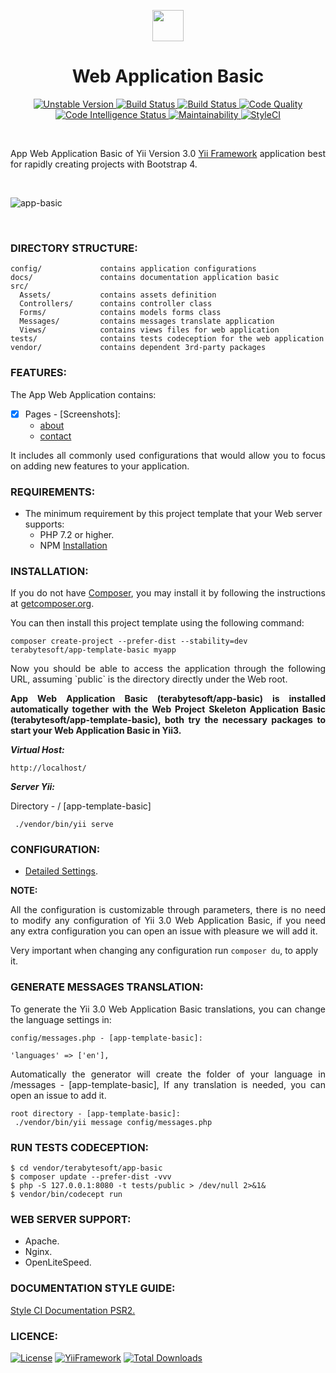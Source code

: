 <p align="center">
    <a href="https://github.com/terabytesoft/app-basic" target="_blank">
        <img src="https://lh3.googleusercontent.com/D9TFw1F6ddPuheDc_tpNptTdvTg-FNNpjLSBN14X6Sc-3JDiOxfE67rEh4OZfygonx1tKei2b2DEOHDLjF6T3xl8e-rkEEPZeGqLTWcS_v2cBRlyo0vcZLDHG5ivSDGIWCsenbol=w2400" height="50px;">
    </a>
    <h1 align="center">Web Application Basic</h1>
</p>

<p align="center">
    <a href="https://packagist.org/packages/terabytesoft/app-basic" target="_blank">
        <img src="https://poser.pugx.org/terabytesoft/app-basic/v/unstable" alt="Unstable Version">
    </a>
    <a href="https://travis-ci.org/terabytesoft/app-basic" target="_blank">
        <img src="https://travis-ci.org/terabytesoft/app-basic.svg?branch=master" alt="Build Status">
    </a>
    <a href="https://scrutinizer-ci.com/g/terabytesoft/app-basic/" target="_blank">
        <img src="https://scrutinizer-ci.com/g/terabytesoft/app-basic/badges/build.png?b=master" alt="Build Status">
    </a>
    <a href="https://scrutinizer-ci.com/g/terabytesoft/app-basic/?branch=master" target="_blank">
     	<img src="https://scrutinizer-ci.com/g/terabytesoft/app-basic/badges/quality-score.png?b=master" alt="Code Quality">
    </a>
    <a href="https://scrutinizer-ci.com/code-intelligence" target="_blank">
     	<img src="https://scrutinizer-ci.com/g/terabytesoft/app-basic/badges/code-intelligence.svg?b=master" alt="Code Intelligence Status">
    </a>
    <a href="https://codeclimate.com/github/terabytesoft/app-template-basic/maintainability" target="_blank">
        <img src="https://api.codeclimate.com/v1/badges/7d94098b87e43be303b0/maintainability" alt="Maintainability">
    </a>
	<a href="https://github.styleci.io/repos/163105087">
		<img src="https://github.styleci.io/repos/163105087/shield?branch=master" alt="StyleCI">
	</a>		
</p>
</br>

<p align="justify">
App Web Application Basic of Yii Version 3.0 <a href="http://www.yiiframework.com/" title="Yii Framework" target="_blank">Yii Framework</a> application best for rapidly creating projects with Bootstrap 4.
</p>

</br>

![app-basic](docs/images/home.jpg)

</br>

### **DIRECTORY STRUCTURE:**

```
config/             contains application configurations
docs/               contains documentation application basic
src/
  Assets/           contains assets definition
  Controllers/      contains controller class
  Forms/            contains models forms class  
  Messages/         contains messages translate application 
  Views/            contains views files for web application
tests/              contains tests codeception for the web application
vendor/             contains dependent 3rd-party packages
```

### **FEATURES:**

The App Web Application contains:

- [x] Pages - [Screenshots]:
    - [about](docs/images/about.jpg)
    - [contact](docs/images/contact.jpg)

<p align="justify">
It includes all commonly used configurations that would allow you to focus on adding new
features to your application.
</P>

### **REQUIREMENTS:**

- The minimum requirement by this project template that your Web server supports:
    - PHP 7.2 or higher.
    - NPM [Installation](https://nodejs.org/en/download/)

### **INSTALLATION:**

<p align="justify">
If you do not have <a href="http://getcomposer.org/" title="Composer" target="_blank">Composer</a>, you may install it by following the instructions at <a href="http://getcomposer.org/doc/00-intro.md#installation-nix" title="getcomposer.org" target="_blank">getcomposer.org</a>.
</p>

You can then install this project template using the following command:

~~~
composer create-project --prefer-dist --stability=dev terabytesoft/app-template-basic myapp
~~~

<p align="justify">
Now you should be able to access the application through the following URL, assuming `public` is the directory
directly under the Web root.
</p>

<p align="justify">
<strong>App Web Application Basic (terabytesoft/app-basic) is installed automatically together with the Web Project Skeleton Application Basic (terabytesoft/app-template-basic), both try the necessary packages to start your Web Application Basic in Yii3.</strong>
</p>

__*Virtual Host:*__

~~~
http://localhost/
~~~

__*Server Yii:*__

Directory - / [app-template-basic]

~~~
 ./vendor/bin/yii serve
~~~

### **CONFIGURATION:**

- [Detailed Settings](docs/Config.MD).

**NOTE:** 

<p align="justify">
All the configuration is customizable through parameters, there is no need to modify any configuration of Yii 3.0 Web Application Basic, if you need any extra configuration you can open an issue with pleasure we will add it.
</p>

Very important when changing any configuration run `composer du`, to apply it.

### **GENERATE MESSAGES TRANSLATION:**

<p align="justify">
To generate the Yii 3.0 Web Application Basic translations, you can change the language settings in:
<p>

```
config/messages.php - [app-template-basic]:

'languages' => ['en'], 
```
<p align="justify">
 Automatically the generator will create the folder of your language in /messages - [app-template-basic], If any translation is needed, you can open an issue to add it.
</p>

```
root directory - [app-template-basic]:
 ./vendor/bin/yii message config/messages.php
```

### **RUN TESTS CODECEPTION:**

~~~
$ cd vendor/terabytesoft/app-basic
$ composer update --prefer-dist -vvv
$ php -S 127.0.0.1:8080 -t tests/public > /dev/null 2>&1&
$ vendor/bin/codecept run
~~~

### **WEB SERVER SUPPORT:**

- Apache.
- Nginx.
- OpenLiteSpeed.

### **DOCUMENTATION STYLE GUIDE:**

[Style CI Documentation PSR2.](https://docs.styleci.io/presets#psr2)

### **LICENCE:**

[![License](https://poser.pugx.org/terabytesoft/app-basic/license)](LICENSE.md)
[![YiiFramework](https://img.shields.io/badge/Powered_by-Yii_Framework-green.svg?style=flat)](https://www.yiiframework.com/)
[![Total Downloads](https://poser.pugx.org/terabytesoft/app-basic/downloads)](https://packagist.org/packages/terabytesoft/app-basic)
